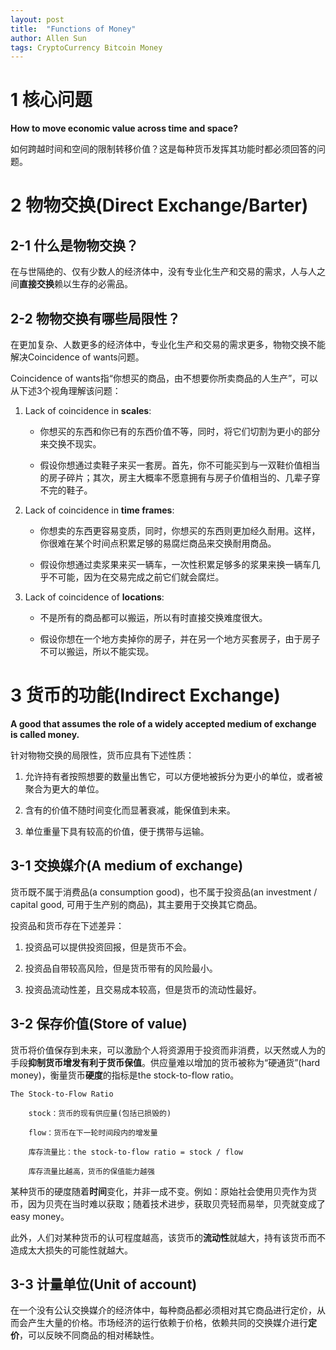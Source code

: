 ```yaml
---
layout: post
title:  "Functions of Money"
author: Allen Sun
tags: CryptoCurrency Bitcoin Money
---
```


# 1 核心问题

**How to move economic value across time and space?** 

如何跨越时间和空间的限制转移价值？这是每种货币发挥其功能时都必须回答的问题。

# 2 物物交换(Direct Exchange/Barter)

## 2-1 什么是物物交换？

在与世隔绝的、仅有少数人的经济体中，没有专业化生产和交易的需求，人与人之间**直接交换**赖以生存的必需品。

## 2-2 物物交换有哪些局限性？

在更加复杂、人数更多的经济体中，专业化生产和交易的需求更多，物物交换不能解决Coincidence of wants问题。

Coincidence of wants指“你想买的商品，由不想要你所卖商品的人生产”，可以从下述3个视角理解该问题：

1. Lack of coincidence in **scales**: 

    - 你想买的东西和你已有的东西价值不等，同时，将它们切割为更小的部分来交换不现实。

    - 假设你想通过卖鞋子来买一套房。首先，你不可能买到与一双鞋价值相当的房子碎片；其次，房主大概率不愿意拥有与房子价值相当的、几辈子穿不完的鞋子。

2. Lack of coincidence in **time frames**: 

    - 你想卖的东西更容易变质，同时，你想买的东西则更加经久耐用。这样，你很难在某个时间点积累足够的易腐烂商品来交换耐用商品。

    - 假设你想通过卖浆果来买一辆车，一次性积累足够多的浆果来换一辆车几乎不可能，因为在交易完成之前它们就会腐烂。

3. Lack of coincidence of **locations**: 

    - 不是所有的商品都可以搬运，所以有时直接交换难度很大。

    - 假设你想在一个地方卖掉你的房子，并在另一个地方买套房子，由于房子不可以搬运，所以不能实现。

# 3 货币的功能(Indirect Exchange)

**A good that assumes the role of a widely accepted medium of exchange is called money.**

针对物物交换的局限性，货币应具有下述性质：

1. 允许持有者按照想要的数量出售它，可以方便地被拆分为更小的单位，或者被聚合为更大的单位。

2. 含有的价值不随时间变化而显著衰减，能保值到未来。

3. 单位重量下具有较高的价值，便于携带与运输。

## 3-1 交换媒介(A medium of exchange)

货币既不属于消费品(a consumption good)，也不属于投资品(an investment / capital good, 可用于生产别的商品)，其主要用于交换其它商品。

投资品和货币存在下述差异：

1. 投资品可以提供投资回报，但是货币不会。

2. 投资品自带较高风险，但是货币带有的风险最小。

3. 投资品流动性差，且交易成本较高，但是货币的流动性最好。

## 3-2 保存价值(Store of value)

货币将价值保存到未来，可以激励个人将资源用于投资而非消费，以天然或人为的手段**抑制货币增发有利于货币保值**。供应量难以增加的货币被称为“硬通货”(hard money)，衡量货币**硬度**的指标是the stock-to-flow ratio。

```
The Stock-to-Flow Ratio

    stock：货币的现有供应量(包括已损毁的)

    flow：货币在下一轮时间段内的增发量

    库存流量比：the stock-to-flow ratio = stock / flow

    库存流量比越高，货币的保值能力越强
```

某种货币的硬度随着**时间**变化，并非一成不变。例如：原始社会使用贝壳作为货币，因为贝壳在当时难以获取；随着技术进步，获取贝壳轻而易举，贝壳就变成了easy money。

此外，人们对某种货币的认可程度越高，该货币的**流动性**就越大，持有该货币而不造成太大损失的可能性就越大。

## 3-3 计量单位(Unit of account)

在一个没有公认交换媒介的经济体中，每种商品都必须相对其它商品进行定价，从而会产生大量的价格。市场经济的运行依赖于价格，依赖共同的交换媒介进行**定价**，可以反映不同商品的相对稀缺性。
